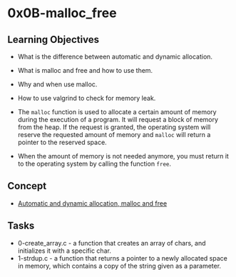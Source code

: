 # 0x0B-malloc_free

## Learning Objectives
- What is the difference between automatic and dynamic allocation.
- What is malloc and free and how to use them.
- Why and when use malloc.
- How to use valgrind to check for memory leak.




- The `malloc` function is used to allocate a certain amount of memory during the execution of a program. It will request a block of memory from the heap. If the request is granted, the operating system will reserve the requested amount of memory and `malloc` will return a pointer to the reserved space.

- When the amount of memory is not needed anymore, you must return it to the operating system by calling the function `free`.


## Concept

- [Automatic and dynamic allocation, malloc and free](./https://alx-intranet.hbtn.io/concepts/62)


## Tasks

- 0-create_array.c - a function that creates an array of chars, and initializes it with a specific char.
- 1-strdup.c - a function that returns a pointer to a newly allocated space in memory, which contains a copy of the string given as a parameter.
